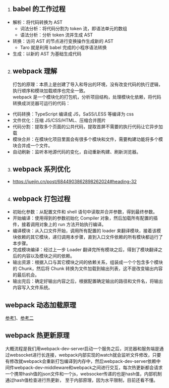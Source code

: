 1. ## babel 的工作过程

- 解析：将代码转换为 AST
  - 词法分析：将代码分割为 token 流，即语法单元的数组
  - 语法分析：分析 token 流并生成 AST
- 转换：访问 AST 的节点进行变换操作生成新的 AST
  - Taro 就是利用 babel 完成的小程序语法转换
- 生成：以新的 AST 为基础生成代码

2. ## webpack 理解
   打包的原理：本质上是创建了导入和导出的环境，没有改变代码的执行逻辑，执行顺序和模块加载顺序也完全一致。  
   webpack 是一个模块化的打包机，分析项目结构，处理模块化依赖，将代码转换成浏览器可运行的代码：

- 代码转换：TypeScript 编译成 JS，SaSS/LESS 等编译为 css
- 文件优化：压缩 JS/CSS/HTML、压缩合并图片
- 代码分割：提取多个页面的公共代码，提取首屏不需要的执行代码让它异步加载
- 模块合并：在模块化项目里面会有很多个模块和文件，需要构建功能将多个模块合并成一个文件。
- 自动刷新：监听本地源代码的变化，自动重新构建、刷新浏览器。

3. ## webpack 系列优化

- https://juejin.cn/post/6844903862898262024#heading-32

4. ## webpack 打包过程

- 初始化参数：从配置文件和 shell 语句中读取并合并参数，得到最终参数。
- 开始编译：使用得到的参数初始化 Compiler 对象，然后加载所有配置的插件，接着调用对象上的 run 方法开始执行编译。
- 编译模块：从入口文件开始，调用所有配置的 loader 来翻译模块，接着该模块依赖的其它模块，递归调用本步骤，直到入口文件依赖的所有模块都运行了本步骤。
- 完成模块编译：经过上一步 Loader 翻译完所有模块之后，得到了模块翻译之后的内容以及模块之间的依赖。
- 输出资源：根据入口与其它模块之间的依赖关系，组装成一个个包含多个模块的 Chunk，然后将 Chunk 转换为文件加载到输出列表，这不是改变输出内容的最后机会。
- 输出完后：确定好输出内容之后，根据配置确定输出的路径和文件名，将输出内容写入文件系统。

## webpack 动态加载原理

[参考1](https://blog.csdn.net/qq_17175013/article/details/119350311)、[参考二](https://juejin.cn/post/6952703369135800350)

## webpack 热更新原理

大概流程是我们用webpack-dev-server启动一个服务之后，浏览器和服务端是通过websocket进行长连接，webpack内部实现的watch就会监听文件修改，只要有修改就webpack会重新打包编译到内存中，然后webpack-dev-server依赖中间件webpack-dev-middleware和webpack之间进行交互，每次热更新都会请求一个携带hash值的json文件和一个js，websocker传递的也是hash值，内部机制通过hash值检查进行热更新， 至于内部原理，因为水平限制，目前还看不懂。